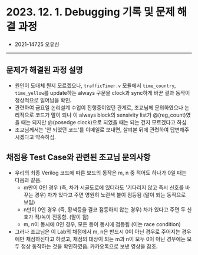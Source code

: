 # 2023. 12. 1. Debugging 기록 및 문제 해결 과정
- 2021-14725 오유신
---
## 문제가 해결된 과정 설명
- 원인이 도대체 뭔지 모르겠으나, `trafficTimer.v` 모듈에서 `time_country`, `time_yellow`를 update하는 always 구문을 clock과 sync하게 바꾼 결과 동작이 정상적으로 일어남을 확인.
- 관련하여 금요일 논리설계 수업이 진행중이었던 관계로, 조교님께 문의하였으나 논리적으로 코드가 말이 되나 이 always block의 sensivity list가 @(reg_count)였을 때는 되지만 @(posedge clock)으로 되었을 때는 되는 건지 모르겠다고 하심.
- 조교님께서는 '안 되었던 코드'를 이메일로 보내면, 살펴본 뒤에 관련하여 답변해주시겠다고 약속하심.

## 채점용 Test Case와 관련된 조교님 문의사항
- 우리의 최종 Verilog 코드에 따른 보드의 동작은 m, n 중 적어도 하나가 0일 때는 다음과 같음.
	- m만이 0인 경우 (즉, 차가 시골도로에 있더라도 '기다리지 않고 즉시 신호를 바꾸는 경우) 차가 있다고 주면 영원히 노란색 불이 점등됨 (말이 되는 동작으로 보임)
	- n만이 0인 경우 (즉, 황색등을 결코 점등하지 않는 경우) 차가 있다고 주면 두 신호가 적/녹이 진동함. (말이 됨)
	- m, n이 동시에 0인 경우, 모든 등이 동시에 점등됨 (이는 race condition)
- 그러나 조교님은 이 Lab의 채점에서 m, n은 반드시 0이 아닌 경우로 주어지는 경우에만 채점하신다고 하셨고, 채점의 대상이 되는 m과 n이 모두 0이 아닌 경우에는 모두 정상 동작하는 것을 확인하였음. 카카오톡으로 보낸 영상을 참조.

